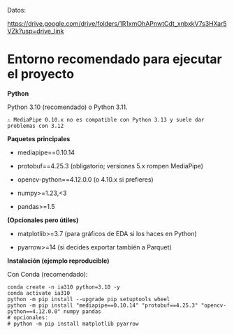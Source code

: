 Datos:

https://drive.google.com/drive/folders/1R1xmOhAPnwtCdt_xnbxkV7s3HXar5VZk?usp=drive_link 

# Entorno recomendado para ejecutar el proyecto


**Python**

Python 3.10 (recomendado) o Python 3.11.

    ⚠️ MediaPipe 0.10.x no es compatible con Python 3.13 y suele dar problemas con 3.12


**Paquetes principales**

- mediapipe==0.10.14

- protobuf==4.25.3 (obligatorio; versiones 5.x rompen MediaPipe)

- opencv-python==4.12.0.0 (o 4.10.x si prefieres)

- numpy>=1.23,<3

- pandas>=1.5

**(Opcionales pero útiles)**

- matplotlib>=3.7 (para gráficos de EDA si los haces en Python)

- pyarrow>=14 (si decides exportar también a Parquet)


**Instalación (ejemplo reproducible)**

Con Conda (recomendado):

 ```
conda create -n ia310 python=3.10 -y
conda activate ia310
python -m pip install --upgrade pip setuptools wheel
python -m pip install "mediapipe==0.10.14" "protobuf==4.25.3" "opencv-python==4.12.0.0" numpy pandas
# opcionales:
# python -m pip install matplotlib pyarrow

 ```


 
